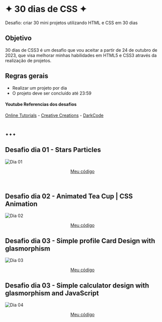 # ✦ 30 dias de CSS ✦

Desafio: criar 30 mini projetos utilizando HTML e CSS em 30 dias

## Objetivo 

30 dias de CSS3 é um desafio que vou aceitar a partir de 24 de outubro de 2023, que visa melhorar minhas habilidades em HTML5 e CSS3 através da realização de projetos.


## Regras gerais

* Realizar um projeto por dia
* O projeto deve ser concluído até 23:59

#### Youtube Referencias dos desafios
[Online Tutorials](https://www.youtube.com/channel/UCbwXnUipZsLfUckBPsC7Jog) - 
[Creative Creations](https://www.youtube.com/channel/UCOKmVksbzoKJKmtu7rlEM1A) - 
[DarkCode](https://www.youtube.com/channel/UCD3KVjbb7aq2OiOffuungzw)

<br>

✦✦✦

##  Desafio dia 01 - Stars Particles <a name="id01"></a>

![Dia 01](https://github.com/itsmiuwu/30diasdeCSS/assets/124086216/09f7a39a-dd49-4a2d-94ce-c8b7399c31ce)


<p align="center">
  <a href="https://github.com/itsmiuwu/30diasdeCSS/tree/main/desafios/dia1">Meu código</a>
</p>

<br>

##  Desafio dia 02 - Animated Tea Cup | CSS Animation <a name="id02"></a>

![Dia 02](https://github.com/itsmiuwu/30diasdeCSS/assets/124086216/ce656e78-39a4-4de4-baf7-24a08a4bd55e)


<p align="center">
  <a href="https://github.com/itsmiuwu/30diasdeCSS/tree/main/desafios/dia2">Meu código</a>
</p>

##  Desafio dia 03 -  Simple profile Card Design with glasmorphism <a name="id03"></a>

![Dia 03](https://github.com/itsmiuwu/30diasdeCSS/assets/124086216/ca092ed4-dcdf-4192-9494-7d4bbcc390ed)


<p align="center">
  <a href="https://github.com/itsmiuwu/30diasdeCSS/tree/main/desafios/dia3">Meu código</a>
</p>

##  Desafio dia 03 -  Simple calculator design with glasmorphism and JavaScript <a name="id03"></a>

![Dia 04](https://github.com/itsmiuwu/30diasdeCSS/assets/124086216/f722a662-a62a-406d-97fd-6a345c777d48)


<p align="center">
  <a href="https://github.com/itsmiuwu/30diasdeCSS/tree/main/desafios/dia4">Meu código</a>
</p>
